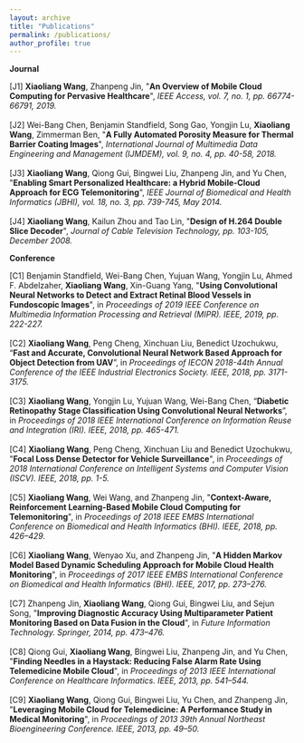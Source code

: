 ```yaml
---
layout: archive
title: "Publications"
permalink: /publications/
author_profile: true
---
```


<b>Journal</b><br>

[J1] <b>Xiaoliang Wang</b>, Zhanpeng Jin, "<b>An Overview of Mobile Cloud Computing for Pervasive Healthcare</b>", <i>IEEE Access, vol. 7, no. 1, pp. 66774-66791, 2019.</i> &nbsp;<br><br>
[J2] Wei-Bang Chen, Benjamin Standfield, Song Gao, Yongjin Lu, <b>Xiaoliang Wang</b>, Zimmerman Ben, "<b>A Fully Automated Porosity Measure for Thermal Barrier Coating Images</b>", <i>International Journal of Multimedia Data Engineering and Management (IJMDEM), vol. 9, no. 4, pp. 40-58, 2018.</i> &nbsp;<br><br>
[J3] <b>Xiaoliang Wang</b>, Qiong Gui, Bingwei Liu, Zhanpeng Jin, and Yu Chen, "<b>Enabling Smart Personalized Healthcare: a Hybrid Mobile-Cloud Approach for ECG Telemonitoring</b>", <i>IEEE Journal of Biomedical and Health Informatics (JBHI), vol. 18, no. 3, pp. 739-745, May 2014.</i>  &nbsp;<!--<a href="Enabling smart personalized healthcare-a hybrid mobile-cloud approach for ecg telemonitoring.pdf" target="_blank">PDF</a>--><br><br>
[J4] <b>Xiaoliang Wang</b>, Kailun Zhou and Tao Lin, "<b>Design of H.264 Double Slice Decoder</b>", 
      <i>Journal of Cable Television Technology, pp. 103-105, December 2008.</i>

<b>Conference</b><br>

[C1] Benjamin Standfield, Wei-Bang Chen, Yujuan Wang, Yongjin Lu, Ahmed F. Abdelzaher, <b>Xiaoliang Wang</b>, Xin-Guang Yang, "<b>Using Convolutional Neural Networks to Detect and Extract Retinal Blood Vessels in Fundoscopic Images</b>", 
     in <i>Proceedings of 2019 IEEE Conference on Multimedia Information Processing and Retrieval (MIPR). IEEE, 2019, pp. 222-227.</i> &nbsp;<br><br>
[C2] <b>Xiaoliang Wang</b>, Peng Cheng, Xinchuan Liu, Benedict Uzochukwu, “<b>Fast and Accurate, Convolutional Neural Network Based Approach for Object Detection from UAV</b>”, 
     in <i>Proceedings of IECON 2018-44th Annual Conference of the IEEE Industrial Electronics Society. IEEE, 2018, pp. 3171-3175.</i> &nbsp;<br><br>
[C3] <b>Xiaoliang Wang</b>, Yongjin Lu, Yujuan Wang, Wei-Bang Chen, “<b>Diabetic Retinopathy Stage Classification Using Convolutional Neural Networks</b>”, 
     in <i>Proceedings of 2018 IEEE International Conference on Information Reuse and Integration (IRI). IEEE, 2018, pp. 465-471.</i> &nbsp;<br><br>
[C4] <b>Xiaoliang Wang</b>, Peng Cheng, Xinchuan Liu and Benedict Uzochukwu, "<b>Focal Loss Dense Detector for Vehicle Surveillance</b>", 
     in <i>Proceedings of 2018 International Conference on Intelligent Systems and Computer Vision (ISCV). IEEE, 2018, pp. 1-5.</i> &nbsp;<br><br>
[C5] <b>Xiaoliang Wang</b>, Wei Wang, and Zhanpeng Jin, "<b>Context-Aware, Reinforcement Learning-Based Mobile Cloud Computing for Telemonitoring</b>",
     in <i>Proceedings of 2018 IEEE EMBS International Conference on Biomedical and Health Informatics (BHI). IEEE, 2018, pp. 426–429.</i>  &nbsp;<br><br>
[C6] <b>Xiaoliang Wang</b>, Wenyao Xu, and Zhanpeng Jin, "<b>A Hidden Markov Model Based Dynamic Scheduling Approach for Mobile Cloud Health Monitoring</b>", 
     in <i>Proceedings of 2017 IEEE EMBS International Conference on Biomedical and Health Informatics (BHI). IEEE, 2017, pp. 273–276.</i>  &nbsp;<!--<a href="A Hidden Markov Model based dynamic scheduling approach for mobile cloud telemonitoring.pdf" target="_blank">PDF</a>--><br><br>
[C7] Zhanpeng Jin, <b>Xiaoliang Wang</b>, Qiong Gui, Bingwei Liu, and Sejun Song, "<b>Improving Diagnostic Accuracy Using Multiparameter Patient Monitoring Based on Data Fusion in the Cloud</b>", 
     in <i>Future Information Technology. Springer, 2014, pp. 473–476.</i> &nbsp;<!--<a href="Improving Diagnostic Accuracy Using Multiparameter Patient Monitoring Based on Data Fusion in the Cloud.pdf" target="_blank">PDF</a>--><br><br>
[C8] Qiong Gui, <b>Xiaoliang Wang</b>, Bingwei Liu, Zhanpeng Jin, and Yu Chen, "<b>Finding Needles in a Haystack: Reducing False Alarm Rate Using Telemedicine Mobile Cloud</b>",
     in <i>Proceedings of 2013 IEEE International Conference on Healthcare Informatics. IEEE, 2013, pp. 541–544.</i>  &nbsp;<!--<a href="Finding needles in a haystack-Reducing false alarm rate using telemedicine mobile cloud.pdf" target="_blank">PDF</a>--><br><br>
[C9] <b>Xiaoliang Wang</b>, Qiong Gui, Bingwei Liu, Yu Chen, and Zhanpeng Jin, "<b>Leveraging Mobile Cloud for Telemedicine: A Performance Study in Medical Monitoring</b>", 
     in <i>Proceedings of 2013 39th Annual Northeast Bioengineering Conference. IEEE, 2013, pp. 49–50.</i>  &nbsp;<!--<a href="Leveraging mobile cloud for telemedicine-a performance study in medical monitoring.pdf" target="_blank">PDF</a>--><br><br>

